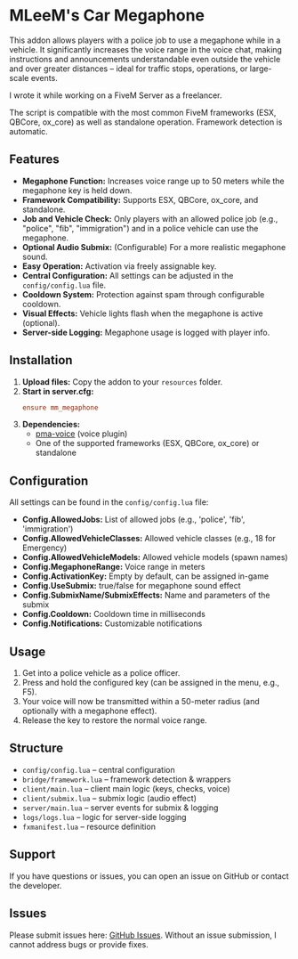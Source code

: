 # MLeeM's Car Megaphone

This addon allows players with a police job to use a megaphone while in a vehicle. It significantly increases the voice range in the voice chat, making instructions and announcements understandable even outside the vehicle and over greater distances – ideal for traffic stops, operations, or large-scale events.

I wrote it while working on a FiveM Server as a freelancer.

The script is compatible with the most common FiveM frameworks (ESX, QBCore, ox_core) as well as standalone operation. Framework detection is automatic.

## Features

- **Megaphone Function:** Increases voice range up to 50 meters while the megaphone key is held down.
- **Framework Compatibility:** Supports ESX, QBCore, ox_core, and standalone.
- **Job and Vehicle Check:** Only players with an allowed police job (e.g., "police", "fib", "immigration") and in a police vehicle can use the megaphone.
- **Optional Audio Submix:** (Configurable) For a more realistic megaphone sound.
- **Easy Operation:** Activation via freely assignable key.
- **Central Configuration:** All settings can be adjusted in the `config/config.lua` file.
- **Cooldown System:** Protection against spam through configurable cooldown.
- **Visual Effects:** Vehicle lights flash when the megaphone is active (optional).
- **Server-side Logging:** Megaphone usage is logged with player info.

## Installation

1. **Upload files:** Copy the addon to your `resources` folder.
2. **Start in server.cfg:**
   ```conf
   ensure mm_megaphone
   ```
3. **Dependencies:**
   - [pma-voice](https://github.com/AvarianKnight/pma-voice) (voice plugin)
   - One of the supported frameworks (ESX, QBCore, ox_core) or standalone

## Configuration

All settings can be found in the `config/config.lua` file:
- **Config.AllowedJobs:** List of allowed jobs (e.g., 'police', 'fib', 'immigration')
- **Config.AllowedVehicleClasses:** Allowed vehicle classes (e.g., 18 for Emergency)
- **Config.AllowedVehicleModels:** Allowed vehicle models (spawn names)
- **Config.MegaphoneRange:** Voice range in meters
- **Config.ActivationKey:** Empty by default, can be assigned in-game
- **Config.UseSubmix:** true/false for megaphone sound effect
- **Config.SubmixName/SubmixEffects:** Name and parameters of the submix
- **Config.Cooldown:** Cooldown time in milliseconds
- **Config.Notifications:** Customizable notifications

## Usage

1. Get into a police vehicle as a police officer.
2. Press and hold the configured key (can be assigned in the menu, e.g., F5).
3. Your voice will now be transmitted within a 50-meter radius (and optionally with a megaphone effect).
4. Release the key to restore the normal voice range.

## Structure

- `config/config.lua` – central configuration
- `bridge/framework.lua` – framework detection & wrappers
- `client/main.lua` – client main logic (keys, checks, voice)
- `client/submix.lua` – submix logic (audio effect)
- `server/main.lua` – server events for submix & logging
- `logs/logs.lua` – logic for server-side logging
- `fxmanifest.lua` – resource definition

## Support

If you have questions or issues, you can open an issue on GitHub or contact the developer.

## Issues

Please submit issues here: [GitHub Issues](https://github.com/mleem97/mm_megaphone/issues). Without an issue submission, I cannot address bugs or provide fixes.
